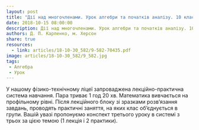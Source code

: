 ```yaml
---
layout: post
title: "Дії над многочленами. Урок алгебри та початків аналізу. 10 клас"
date: 2018-10-15 08:00:00
description: Дії над многочленами. Урок алгебри та початків аналізу. 10 клас
authors: Д. П. Карпенко, м. Херсон
share: true
resources:
  - link: articles/18-10-30_582/9-582-70435.pdf
image: articles/18-10-30_582/9_582.jpg
tags:
 - Алгебра
 - Урок
---
```


У нашому фізико-технічному ліцеї запроваджена лекційно-практична система навчання. Пара триває 1 год 20 хв. Математика вивчається на профільному рівні. Після лекційного блоку зі зразками розв’язання завдань, проводять практичні заняття, на яких клас об’єднується в групи. Вашій увазі пропонуємо конспект третього уроку в системі з трьох за цією темою (1 лекція і 2 практики).

